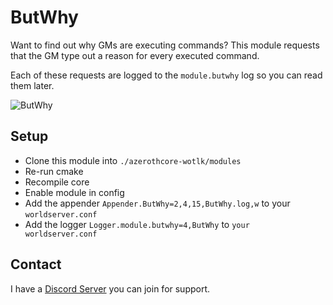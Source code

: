 # ButWhy
Want to find out why GMs are executing commands?
This module requests that the GM type out a reason for every executed command.

Each of these requests are logged to the `module.butwhy` log so you can read them later.

![ButWhy](https://i.imgflip.com/1rn1j7.jpg?a477072)

## Setup
- Clone this module into `./azerothcore-wotlk/modules`
- Re-run cmake
- Recompile core
- Enable module in config
- Add the appender `Appender.ButWhy=2,4,15,ButWhy.log,w` to your `worldserver.conf`
- Add the logger `Logger.module.butwhy=4,ButWhy` to `your worldserver.conf`

## Contact
I have a [Discord Server](https://discord.gg/xdVPGcpJ8C) you can join for support.
